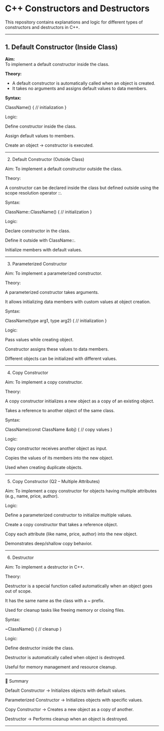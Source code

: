 

# C++ Constructors and Destructors

This repository contains explanations and logic for different types of constructors and destructors in C++.

---

## 1. Default Constructor (Inside Class)

**Aim:**  
To implement a default constructor inside the class.

**Theory:**  
- A default constructor is automatically called when an object is created.  
- It takes no arguments and assigns default values to data members.  

**Syntax:**  

ClassName() {
   // initialization
}

Logic:

Define constructor inside the class.

Assign default values to members.

Create an object → constructor is executed.



---

2. Default Constructor (Outside Class)

Aim:
To implement a default constructor outside the class.

Theory:

A constructor can be declared inside the class but defined outside using the scope resolution operator ::.


Syntax:

ClassName::ClassName() {
   // initialization
}

Logic:

Declare constructor in the class.

Define it outside with ClassName::.

Initialize members with default values.



---

3. Parameterized Constructor

Aim:
To implement a parameterized constructor.

Theory:

A parameterized constructor takes arguments.

It allows initializing data members with custom values at object creation.


Syntax:

ClassName(type arg1, type arg2) {
   // initialization
}

Logic:

Pass values while creating object.

Constructor assigns these values to data members.

Different objects can be initialized with different values.



---

4. Copy Constructor

Aim:
To implement a copy constructor.

Theory:

A copy constructor initializes a new object as a copy of an existing object.

Takes a reference to another object of the same class.


Syntax:

ClassName(const ClassName &obj) {
   // copy values
}

Logic:

Copy constructor receives another object as input.

Copies the values of its members into the new object.

Used when creating duplicate objects.



---

5. Copy Constructor (Q2 – Multiple Attributes)

Aim:
To implement a copy constructor for objects having multiple attributes (e.g., name, price, author).

Logic:

Define a parameterized constructor to initialize multiple values.

Create a copy constructor that takes a reference object.

Copy each attribute (like name, price, author) into the new object.

Demonstrates deep/shallow copy behavior.



---

6. Destructor

Aim:
To implement a destructor in C++.

Theory:

Destructor is a special function called automatically when an object goes out of scope.

It has the same name as the class with a ~ prefix.

Used for cleanup tasks like freeing memory or closing files.


Syntax:

~ClassName() {
   // cleanup
}

Logic:

Define destructor inside the class.

Destructor is automatically called when object is destroyed.

Useful for memory management and resource cleanup.



---

📌 Summary

Default Constructor → Initializes objects with default values.

Parameterized Constructor → Initializes objects with specific values.

Copy Constructor → Creates a new object as a copy of another.

Destructor → Performs cleanup when an object is destroyed.


---




